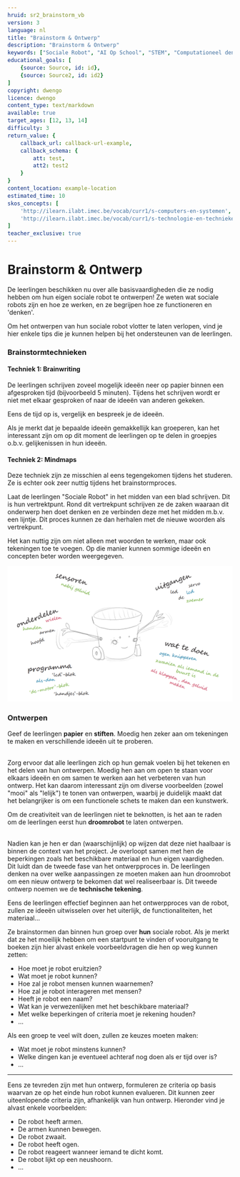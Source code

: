 ```yaml
---
hruid: sr2_brainstorm_vb
version: 3
language: nl
title: "Brainstorm & Ontwerp"
description: "Brainstorm & Ontwerp"
keywords: ["Sociale Robot", "AI Op School", "STEM", "Computationeel denken", "Grafisch programmeren"]
educational_goals: [
    {source: Source, id: id}, 
    {source: Source2, id: id2}
]
copyright: dwengo
licence: dwengo
content_type: text/markdown
available: true
target_ages: [12, 13, 14]
difficulty: 3
return_value: {
    callback_url: callback-url-example,
    callback_schema: {
        att: test,
        att2: test2
    }
}
content_location: example-location
estimated_time: 10
skos_concepts: [
    'http://ilearn.ilabt.imec.be/vocab/curr1/s-computers-en-systemen', 
    'http://ilearn.ilabt.imec.be/vocab/curr1/s-technologie-en-technieken'
]
teacher_exclusive: true
---
```


# Brainstorm & Ontwerp

De leerlingen beschikken nu over alle basisvaardigheden die ze nodig hebben om hun eigen sociale robot te ontwerpen! Ze weten wat sociale robots zijn en hoe ze werken, en ze begrijpen hoe ze functioneren en 'denken'.

Om het ontwerpen van hun sociale robot vlotter te laten verlopen, vind je hier enkele tips die je kunnen helpen bij het ondersteunen van de leerlingen.


### Brainstormtechnieken

#### Techniek 1: Brainwriting

De leerlingen schrijven zoveel mogelijk ideeën neer op papier binnen een afgesproken tijd (bijvoorbeeld 5 minuten). Tijdens het schrijven wordt er niet met elkaar gesproken of naar de ideeën van anderen gekeken.

Eens de tijd op is, vergelijk en bespreek je de ideeën.

<div class="alert alert-box alert-success">
Als je merkt dat je bepaalde ideeën gemakkellijk kan groeperen, kan het interessant zijn om op dit moment de leerlingen op te delen in groepjes o.b.v. gelijkenissen in hun ideeën.
</div>


#### Techniek 2: Mindmaps

Deze techniek zijn ze misschien al eens tegengekomen tijdens het studeren. Ze is echter ook zeer nuttig tijdens het brainstormproces.

Laat de leerlingen "Sociale Robot" in het midden van een blad schrijven. Dit is hun vertrektpunt. Rond dit vertrekpunt schrijven ze de zaken waaraan dit onderwerp hen doet denken en ze verbinden deze met het midden m.b.v. een lijntje. Dit proces kunnen ze dan herhalen met de nieuwe woorden als vertrekpunt.

<div class="alert alert-box alert-success">
Het kan nuttig zijn om niet alleen met woorden te werken, maar ook tekeningen toe te voegen. Op die manier kunnen sommige ideeën en concepten beter worden weergegeven.
</div>

![](embed/brainstorm.png "Brainstorm")


### Ontwerpen

<div class="alert alert-box alert-success">
Geef de leerlingen <strong>papier</strong> en <strong>stiften</strong>. Moedig hen zeker aan om tekeningen te maken en verschillende ideeën uit te proberen.<br><br>

Zorg ervoor dat alle leerlingen zich op hun gemak voelen bij het tekenen en het delen van hun ontwerpen. Moedig hen aan om open te staan voor elkaars ideeën en om samen te werken aan het verbeteren van hun ontwerp. Het kan daarom interessant zijn om diverse voorbeelden (zowel "mooi" als "lelijk") te tonen van ontwerpen, waarbij je duidelijk maakt dat het belangrijker is om een functionele schets te maken dan een kunstwerk.
</div>

<div class="alert alert-box alert-danger">
Om de creativiteit van de leerlingen niet te beknotten, is het aan te raden om de leerlingen eerst hun <strong>droomrobot</strong> te laten ontwerpen.<br><br>

Nadien kan je hen er dan (waarschijnlijk) op wijzen dat deze niet haalbaar is binnen de context van het project. Je overloopt samen met hen de beperkingen zoals het beschikbare materiaal en hun eigen vaardigheden. Dit luidt dan de tweede fase van het ontwerpproces in. De leerlingen denken na over welke aanpassingen ze moeten maken aan hun droomrobot om een nieuw ontwerp te bekomen dat wel realiseerbaar is. Dit tweede ontwerp noemen we de <strong>technische tekening</strong>.
</div>

Eens de leerlingen effectief beginnen aan het ontwerpproces van de robot, zullen ze ideeën uitwisselen over het uiterlijk, de functionaliteiten, het materiaal...

Ze brainstormen dan binnen hun groep over **hun** sociale robot. Als je merkt dat ze het moeilijk hebben om een startpunt te vinden of vooruitgang te boeken zijn hier alvast enkele voorbeeldvragen die hen op weg kunnen zetten:

* Hoe moet je robot eruitzien?
* Wat moet je robot kunnen?
* Hoe zal je robot mensen kunnen waarnemen?
* Hoe zal je robot interageren met mensen?
* Heeft je robot een naam?
* Wat kan je verwezenlijken met het beschikbare materiaal?
* Met welke beperkingen of criteria moet je rekening houden?
* ...

Als een groep te veel wilt doen, zullen ze keuzes moeten maken:

* Wat moet je robot minstens kunnen?
* Welke dingen kan je eventueel achteraf nog doen als er tijd over is?
* ...

---
Eens ze tevreden zijn met hun ontwerp, formuleren ze criteria op basis waarvan ze op het einde hun robot kunnen evalueren. Dit kunnen zeer uiteenlopende criteria zijn, afhankelijk van hun ontwerp. Hieronder vind je alvast enkele voorbeelden:

* De robot heeft armen.
* De armen kunnen bewegen.
* De robot zwaait.
* De robot heeft ogen.
* De robot reageert wanneer iemand te dicht komt.
* De robot lijkt op een neushoorn.
* ...
